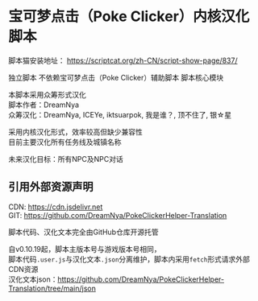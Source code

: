 # 宝可梦点击（Poke Clicker）内核汉化脚本
脚本猫安装地址：
https://scriptcat.org/zh-CN/script-show-page/837/



独立脚本 不依赖宝可梦点击（Poke Clicker）辅助脚本 脚本核心模块

本脚本采用众筹形式汉化  
脚本作者：DreamNya  
众筹汉化：DreamNya, ICEYe, iktsuarpok, 我是谁？, 顶不住了, 银☆星

采用内核汉化形式，效率较高但缺少兼容性  
目前主要汉化所有任务线及城镇名称

未来汉化目标：所有NPC及NPC对话

## 引用外部资源声明

CDN: https://cdn.jsdelivr.net  
GIT: https://github.com/DreamNya/PokeClickerHelper-Translation

脚本代码、汉化文本完全由GitHub仓库开源托管

自v0.10.19起，脚本主版本号与游戏版本号相同，  
脚本代码`.user.js`与汉化文本`.json`分离维护，脚本内采用`fetch`形式请求外部CDN资源  
汉化文本json：https://github.com/DreamNya/PokeClickerHelper-Translation/tree/main/json
